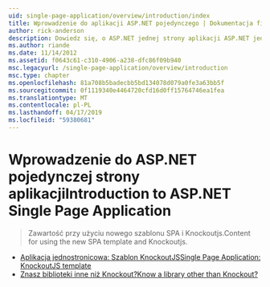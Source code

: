 ```yaml
---
uid: single-page-application/overview/introduction/index
title: Wprowadzenie do aplikacji ASP.NET pojedynczego | Dokumentacja firmy Microsoft
author: rick-anderson
description: Dowiedz się, o ASP.NET jednej strony aplikacji ASP.NET jednej strony aplikacji (SPA) pomaga w tworzeniu aplikacji, które zawierają istotne interakcyjne po stronie klienta...
ms.author: riande
ms.date: 11/14/2012
ms.assetid: f0643c61-c310-4906-a238-dfc86f09b940
msc.legacyurl: /single-page-application/overview/introduction
msc.type: chapter
ms.openlocfilehash: 81a708b5badecbb5bd134078d079a0fe3a63bb5f
ms.sourcegitcommit: 0f1119340e4464720cfd16d0ff15764746ea1fea
ms.translationtype: MT
ms.contentlocale: pl-PL
ms.lasthandoff: 04/17/2019
ms.locfileid: "59380681"
---
```

# <a name="introduction-to-aspnet-single-page-application"></a><span data-ttu-id="21afe-103">Wprowadzenie do ASP.NET pojedynczej strony aplikacji</span><span class="sxs-lookup"><span data-stu-id="21afe-103">Introduction to ASP.NET Single Page Application</span></span>

> <span data-ttu-id="21afe-104">Zawartość przy użyciu nowego szablonu SPA i Knockoutjs.</span><span class="sxs-lookup"><span data-stu-id="21afe-104">Content for using the new SPA template and Knockoutjs.</span></span>


- [<span data-ttu-id="21afe-105">Aplikacja jednostronicowa: Szablon KnockoutJS</span><span class="sxs-lookup"><span data-stu-id="21afe-105">Single Page Application: KnockoutJS template</span></span>](knockoutjs-template.md)
- [<span data-ttu-id="21afe-106">Znasz biblioteki inne niż Knockout?</span><span class="sxs-lookup"><span data-stu-id="21afe-106">Know a library other than Knockout?</span></span>](other-libraries.md)
